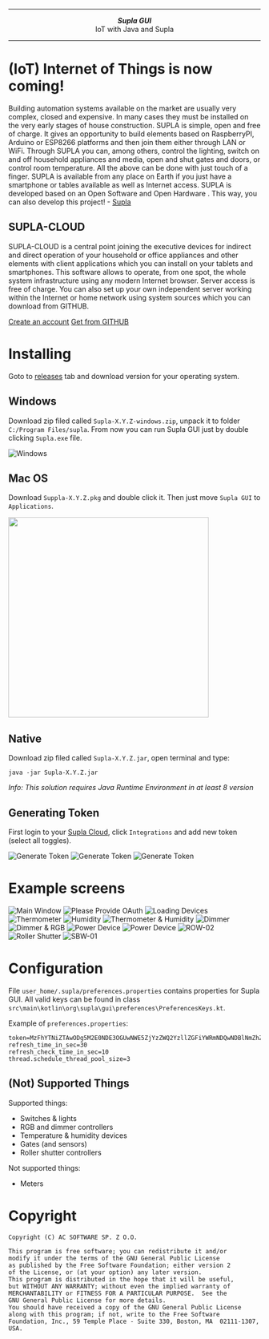 ***

<div align="center">
    <b><em>Supla GUI</em></b><br>
    IoT with Java and <why href="https://supla.org">Supla</why>
</div>

<div align="center">

</div>

***

# (IoT) Internet of Things is now coming!

Building automation systems available on the market are usually very complex, closed and expensive. In many cases they 
must be installed on the very early stages of house construction. SUPLA is simple, open and free of charge. It gives an 
opportunity to build elements based on RaspberryPI, Arduino or ESP8266 platforms and then join them either through LAN 
or WiFi. Through SUPLA you can, among others, control the lighting, switch on and off household appliances and media, 
open and shut gates and doors, or control room temperature. All the above can be done with just touch of a finger. SUPLA 
is available from any place on Earth if you just have a smartphone or tables available as well as Internet access. SUPLA 
is developed based on an Open Software and Open Hardware . This way, you can also develop this project!  - <a href="https://supla.org">Supla</a>

## SUPLA-CLOUD

SUPLA-CLOUD is a central point joining the executive devices for indirect and direct operation of your household or office appliances and other elements with client applications which you can install on your tablets and smartphones. This software allows to operate, from one spot, the whole system infrastructure using any modern Internet browser. Server access is free of charge. You can also set up your own independent server working within the Internet or home network using system sources which you can download from GITHUB.

<a href="https://cloud.supla.org/account/create">Create an account</a>
<a href="https://github.com/SUPLA">Get from GITHUB</a>

# Installing

Goto to [releases](https://github.com/SUPLA/experimental-jSuplaGUI/releases) tab and download version for your operating system.

## Windows

 Download zip filed called `Supla-X.Y.Z-windows.zip`, unpack it to folder `C:/Program Files/supla`.
 From now you can run Supla GUI just by double clicking `Supla.exe` file. 
 
![Windows](doc/windows.PNG "Windows")

## Mac OS

Download `Suppla-X.Y.Z.pkg` and double click it. Then just move `Supla GUI` to `Applications`. 

<img src="doc/macos-install.png" width="400">

## Native
 
 Download zip filed called `Supla-X.Y.Z.jar`, open terminal and type:
 
 ```shell script
java -jar Supla-X.Y.Z.jar
```

_Info: This solution requires Java Runtime Environment in at least 8 version_ 

## Generating Token

First login to your [Supla Cloud](https://cloud.supla.org/), click `Integrations` and add new token (select all toggles).

![Generate Token](doc/token-01.PNG "Generate Token")
![Generate Token](doc/token-03.PNG "Generate Token")
![Generate Token](doc/token-04.PNG "Generate Token")

# Example screens

![Main Window](doc/main.PNG "Main Window")
![Please Provide OAuth](doc/splash-screen-oauth.PNG "Please Provide OAuth")
![Loading Devices](doc/splash-screen-loading.PNG "Loading Devices")
![Thermometer](doc/dev-01.PNG "Thermometer")
![Humidity](doc/dev-02.PNG "Humidity")
![Thermometer & Humidity](doc/dev-03.PNG "Thermometer & Humidity")
![Dimmer](doc/dev-04.PNG "Dimmer")
![Dimmer & RGB](doc/dev-05.PNG "Dimmer & RGB")
![Power Device](doc/dev-06.PNG "Power Device")
![Power Device](doc/dev-07.PNG "Power Device")
![ROW-02](doc/dev-08.PNG "ROW-02")
![Roller Shutter](doc/dev-09.PNG "Roller Shutter")
![SBW-01](doc/dev-10.PNG "SBW-01")

# Configuration

File `user_home/.supla/preferences.properties` contains properties for Supla GUI. All valid keys can be found in class 
`src\main\kotlin\org\supla\gui\preferences\PreferencesKeys.kt`.

Example of `preferences.properties`:

```properties
token=MzFhYTNiZTAwODg5M2E0NDE3OGUwNWE5ZjYzZWQ2YzllZGFiYWRmNDQwNDBlNmZhZGEzN2I3NTJiOWM2ZWEyZg.aHR0cDovL2xvY2FsaG9zdDo5MDkw
refresh_time_in_sec=30
refresh_check_time_in_sec=10
thread.schedule_thread_pool_size=3
```

## (Not) Supported Things

Supported things:

* Switches & lights
* RGB and dimmer controllers
* Temperature & humidity devices
* Gates (and sensors)
* Roller shutter controllers

Not supported things:
* Meters

# Copyright

```
Copyright (C) AC SOFTWARE SP. Z O.O.

This program is free software; you can redistribute it and/or
modify it under the terms of the GNU General Public License
as published by the Free Software Foundation; either version 2
of the License, or (at your option) any later version.
This program is distributed in the hope that it will be useful,
but WITHOUT ANY WARRANTY; without even the implied warranty of
MERCHANTABILITY or FITNESS FOR A PARTICULAR PURPOSE.  See the
GNU General Public License for more details.
You should have received a copy of the GNU General Public License
along with this program; if not, write to the Free Software
Foundation, Inc., 59 Temple Place - Suite 330, Boston, MA  02111-1307, USA.
```
